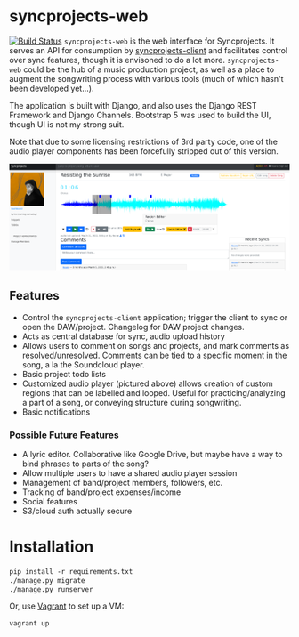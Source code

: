 # syncprojects-web
[![Build Status](https://ci.keane.space/api/badges/keaneokelley/syncprojects-web/status.svg)](https://ci.keane.space/keaneokelley/syncprojects-web)
`syncprojects-web` is the web interface for Syncprojects. It serves an API for consumption by [syncprojects-client](https://github.com/k3an3/syncprojects-client) and facilitates control over sync features, though it is envisoned to do a lot more. `syncprojects-web` could be the hub of a music production project, as well as a place to augment the songwriting process with various tools (much of which hasn't been developed yet...).

The application is built with Django, and also uses the Django REST Framework and Django Channels. Bootstrap 5 was used to build the UI, though UI is not my strong suit.

Note that due to some licensing restrictions of 3rd party code, one of the audio player components has been forcefully stripped out of this version.

![Syncprojects Web](https://github.com/k3an3/syncprojects-web/raw/main/static/img/readme1.png)

## Features
* Control the `syncprojects-client` application; trigger the client to sync or open the DAW/project. Changelog for DAW project changes.
* Acts as central database for sync, audio upload history
* Allows users to comment on songs and projects, and mark comments as resolved/unresolved. Comments can be tied to a specific moment in the song, a la the Soundcloud player.
* Basic project todo lists
* Customized audio player (pictured above) allows creation of custom regions that can be labelled and looped. Useful for practicing/analyzing a part of a song, or conveying structure during songwriting.
* Basic notifications

### Possible Future Features
* A lyric editor. Collaborative like Google Drive, but maybe have a way to bind phrases to parts of the song?
* Allow multiple users to have a shared audio player session
* Management of band/project members, followers, etc.
* Tracking of band/project expenses/income
* Social features
* S3/cloud auth actually secure

# Installation
```
pip install -r requirements.txt
./manage.py migrate
./manage.py runserver
```
Or, use [Vagrant](https://www.vagrantup.com/) to set up a VM:
```
vagrant up
```
```
